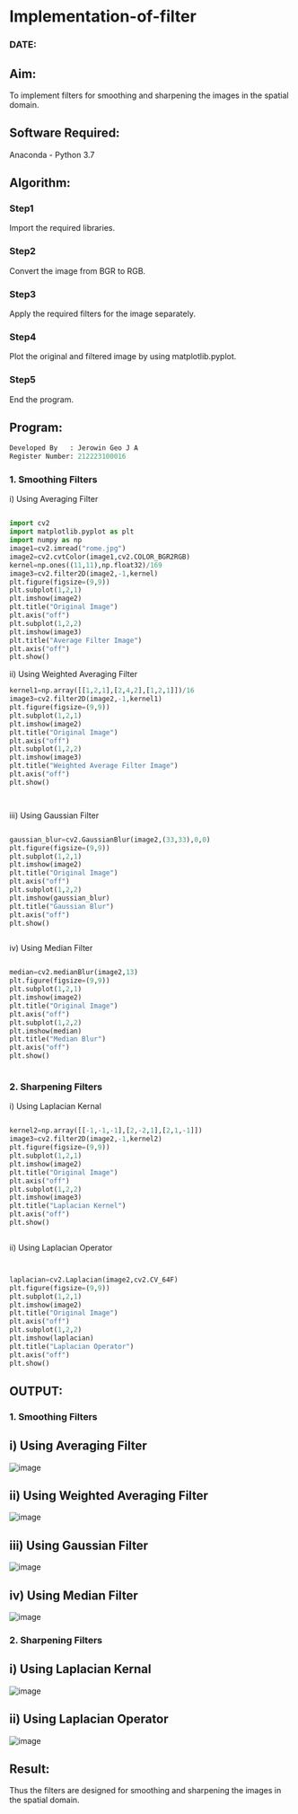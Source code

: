# Implementation-of-filter

### DATE:

## Aim:
To implement filters for smoothing and sharpening the images in the spatial domain.

## Software Required:
Anaconda - Python 3.7
## Algorithm:
### Step1
Import the required libraries.


### Step2
Convert the image from BGR to RGB.


### Step3
Apply the required filters for the image separately.


### Step4
Plot the original and filtered image by using matplotlib.pyplot.


### Step5
End the program.


## Program:
```py
Developed By   : Jerowin Geo J A
Register Number: 212223100016
```
### 1. Smoothing Filters

i) Using Averaging Filter
```Python

import cv2
import matplotlib.pyplot as plt
import numpy as np
image1=cv2.imread("rome.jpg")
image2=cv2.cvtColor(image1,cv2.COLOR_BGR2RGB)
kernel=np.ones((11,11),np.float32)/169
image3=cv2.filter2D(image2,-1,kernel)
plt.figure(figsize=(9,9))
plt.subplot(1,2,1)
plt.imshow(image2)
plt.title("Original Image")
plt.axis("off")
plt.subplot(1,2,2)
plt.imshow(image3)
plt.title("Average Filter Image")
plt.axis("off")
plt.show()

```
ii) Using Weighted Averaging Filter
```Python
kernel1=np.array([[1,2,1],[2,4,2],[1,2,1]])/16
image3=cv2.filter2D(image2,-1,kernel1)
plt.figure(figsize=(9,9))
plt.subplot(1,2,1)
plt.imshow(image2)
plt.title("Original Image")
plt.axis("off")
plt.subplot(1,2,2)
plt.imshow(image3)
plt.title("Weighted Average Filter Image")
plt.axis("off")
plt.show()




```
iii) Using Gaussian Filter
```Python

gaussian_blur=cv2.GaussianBlur(image2,(33,33),0,0)
plt.figure(figsize=(9,9))
plt.subplot(1,2,1)
plt.imshow(image2)
plt.title("Original Image")
plt.axis("off")
plt.subplot(1,2,2)
plt.imshow(gaussian_blur)
plt.title("Gaussian Blur")
plt.axis("off")
plt.show()



```

iv) Using Median Filter
```Python

median=cv2.medianBlur(image2,13)
plt.figure(figsize=(9,9))
plt.subplot(1,2,1)
plt.imshow(image2)
plt.title("Original Image")
plt.axis("off")
plt.subplot(1,2,2)
plt.imshow(median)
plt.title("Median Blur")
plt.axis("off")
plt.show()



```

### 2. Sharpening Filters
i) Using Laplacian Kernal
```Python

kernel2=np.array([[-1,-1,-1],[2,-2,1],[2,1,-1]])
image3=cv2.filter2D(image2,-1,kernel2)
plt.figure(figsize=(9,9))
plt.subplot(1,2,1)
plt.imshow(image2)
plt.title("Original Image")
plt.axis("off")
plt.subplot(1,2,2)
plt.imshow(image3)
plt.title("Laplacian Kernel")
plt.axis("off")
plt.show()



```
ii) Using Laplacian Operator
```Python


laplacian=cv2.Laplacian(image2,cv2.CV_64F)
plt.figure(figsize=(9,9))
plt.subplot(1,2,1)
plt.imshow(image2)
plt.title("Original Image")
plt.axis("off")
plt.subplot(1,2,2)
plt.imshow(laplacian)
plt.title("Laplacian Operator")
plt.axis("off")
plt.show()


```


## OUTPUT:


### 1. Smoothing Filters

## i) Using Averaging Filter


![image](https://github.com/user-attachments/assets/61c2f1e6-0f7a-406b-ac05-7867df203215)



## ii) Using Weighted Averaging Filter

![image](https://github.com/user-attachments/assets/b0d19fe3-fbd8-4517-b4cc-349f6ce8637b)




## iii) Using Gaussian Filter

![image](https://github.com/user-attachments/assets/e0a24262-36f2-475e-886b-2fd480353711)




## iv) Using Median Filter

![image](https://github.com/user-attachments/assets/5076dc66-61ca-4714-8cef-2f9b1d4041a2)




### 2. Sharpening Filters

## i) Using Laplacian Kernal

![image](https://github.com/user-attachments/assets/89d30b17-bcde-43d0-818d-a3952e2a9b30)



## ii) Using Laplacian Operator

![image](https://github.com/user-attachments/assets/9ceca164-6088-4c74-a9cd-c9e0f19e7846)




## Result:
Thus the filters are designed for smoothing and sharpening the images in the spatial domain.


